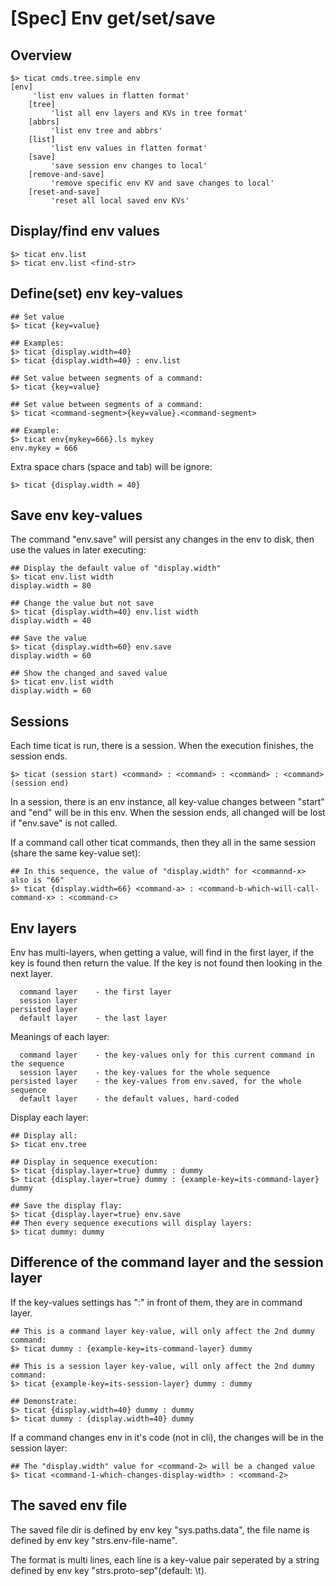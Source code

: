 # [Spec] Env get/set/save

## Overview
```
$> ticat cmds.tree.simple env
[env]
     'list env values in flatten format'
    [tree]
         'list all env layers and KVs in tree format'
    [abbrs]
         'list env tree and abbrs'
    [list]
         'list env values in flatten format'
    [save]
         'save session env changes to local'
    [remove-and-save]
         'remove specific env KV and save changes to local'
    [reset-and-save]
         'reset all local saved env KVs'
```

## Display/find env values
```
$> ticat env.list
$> ticat env.list <find-str>
```

## Define(set) env key-values
```
## Set value
$> ticat {key=value}

## Examples:
$> ticat {display.width=40}
$> ticat {display.width=40} : env.list

## Set value between segments of a command:
$> ticat {key=value}

## Set value between segments of a command:
$> ticat <command-segment>{key=value}.<command-segment>

## Example:
$> ticat env{mykey=666}.ls mykey
env.mykey = 666
```

Extra space chars (space and tab) will be ignore:
```
$> ticat {display.width = 40}
```

## Save env key-values
The command "env.save" will persist any changes in the env to disk,
then use the values in later executing:
```
## Display the default value of "display.width"
$> ticat env.list width
display.width = 80

## Change the value but not save
$> ticat {display.width=40} env.list width
display.width = 40

## Save the value
$> ticat {display.width=60} env.save
display.width = 60

## Show the changed and saved value
$> ticat env.list width
display.width = 60
```

## Sessions
Each time ticat is run, there is a session.
When the execution finishes, the session ends.
```
$> ticat (session start) <command> : <command> : <command> : <command> (session end)
```

In a session, there is an env instance,
all key-value changes between "start" and "end" will be in this env.
When the session ends, all changed will be lost if "env.save" is not called.

If a command call other ticat commands,
then they all in the same session (share the same key-value set):
```
## In this sequence, the value of "display.width" for <commannd-x> also is "66"
$> ticat {display.width=66} <command-a> : <command-b-which-will-call-command-x> : <command-c>
```

## Env layers
Env has multi-layers, when getting a value, will find in the first layer,
if the key is found then return the value.
If the key is not found then looking in the next layer.
```
  command layer    - the first layer
  session layer
persisted layer
  default layer    - the last layer
```

Meanings of each layer:
```
  command layer    - the key-values only for this current command in the sequence
  session layer    - the key-values for the whole sequence
persisted layer    - the key-values from env.saved, for the whole sequence
  default layer    - the default values, hard-coded
```

Display each layer:
```
## Display all:
$> ticat env.tree

## Display in sequence execution:
$> ticat {display.layer=true} dummy : dummy
$> ticat {display.layer=true} dummy : {example-key=its-command-layer} dummy

## Save the display flay:
$> ticat {display.layer=true} env.save
## Then every sequence executions will display layers:
$> ticat dummy: dummy
```

## Difference of the command layer and the session layer
If the key-values settings has ":" in front of them, they are in command layer.
```
## This is a command layer key-value, will only affect the 2nd dummy command:
$> ticat dummy : {example-key=its-command-layer} dummy

## This is a session layer key-value, will only affect the 2nd dummy command:
$> ticat {example-key=its-session-layer} dummy : dummy

## Demonstrate:
$> ticat {display.width=40} dummy : dummy
$> ticat dummy : {display.width=40} dummy
```

If a command changes env in it's code (not in cli), the changes will be in the session layer:
```
## The "display.width" value for <command-2> will be a changed value
$> ticat <command-1-which-changes-display-width> : <command-2>
```

## The saved env file
The saved file dir is defined by env key "sys.paths.data",
the file name is defined by env key "strs.env-file-name".

The format is multi lines,
each line is a key-value pair seperated by a string defined by env key "strs.proto-sep"(default: \t).
